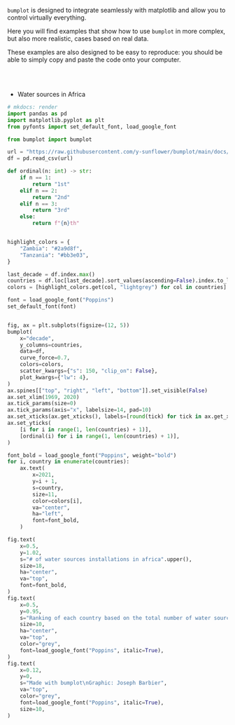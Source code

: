 `bumplot` is designed to integrate seamlessly with matplotlib and allow you to control virtually everything.

Here you will find examples that show how to use `bumplot` in more complex, but also more realistic, cases based on real data.

These examples are also designed to be easy to reproduce: you should be able to simply copy and paste the code onto your computer.

<br>
<br>

- Water sources in Africa

```py
# mkdocs: render
import pandas as pd
import matplotlib.pyplot as plt
from pyfonts import set_default_font, load_google_font

from bumplot import bumplot

url = "https://raw.githubusercontent.com/y-sunflower/bumplot/main/docs/data/water-africa.csv"
df = pd.read_csv(url)

def ordinal(n: int) -> str:
    if n == 1:
        return "1st"
    elif n == 2:
        return "2nd"
    elif n == 3:
        return "3rd"
    else:
        return f"{n}th"


highlight_colors = {
    "Zambia": "#2a9d8f",
    "Tanzania": "#bb3e03",
}

last_decade = df.index.max()
countries = df.loc[last_decade].sort_values(ascending=False).index.to_list()[1:]
colors = [highlight_colors.get(col, "lightgrey") for col in countries]

font = load_google_font("Poppins")
set_default_font(font)


fig, ax = plt.subplots(figsize=(12, 5))
bumplot(
    x="decade",
    y_columns=countries,
    data=df,
    curve_force=0.7,
    colors=colors,
    scatter_kwargs={"s": 150, "clip_on": False},
    plot_kwargs={"lw": 4},
)
ax.spines[["top", "right", "left", "bottom"]].set_visible(False)
ax.set_xlim(1969, 2020)
ax.tick_params(size=0)
ax.tick_params(axis="x", labelsize=14, pad=10)
ax.set_xticks(ax.get_xticks(), labels=[round(tick) for tick in ax.get_xticks()])
ax.set_yticks(
    [i for i in range(1, len(countries) + 1)],
    [ordinal(i) for i in range(1, len(countries) + 1)],
)

font_bold = load_google_font("Poppins", weight="bold")
for i, country in enumerate(countries):
    ax.text(
        x=2021,
        y=i + 1,
        s=country,
        size=11,
        color=colors[i],
        va="center",
        ha="left",
        font=font_bold,
    )

fig.text(
    x=0.5,
    y=1.02,
    s="# of water sources installations in africa".upper(),
    size=18,
    ha="center",
    va="top",
    font=font_bold,
)
fig.text(
    x=0.5,
    y=0.95,
    s="Ranking of each country based on the total number of water source installations for each decade",
    size=10,
    ha="center",
    va="top",
    color="grey",
    font=load_google_font("Poppins", italic=True),
)
fig.text(
    x=0.12,
    y=0,
    s="Made with bumplot\nGraphic: Joseph Barbier",
    va="top",
    color="grey",
    font=load_google_font("Poppins", italic=True),
    size=10,
)
```
